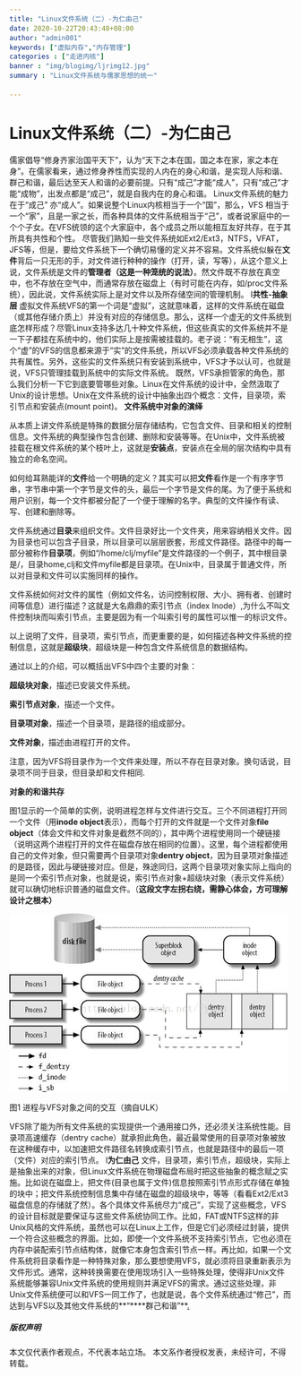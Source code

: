 ```yaml
---
title: "Linux文件系统（二）-为仁由己"
date: 2020-10-22T20:43:48+08:00
author: "admin001"
keywords: ["虚拟内存","内存管理"]
categories : ["走进内核"]
banner : "img/blogimg/ljrimg12.jpg"
summary : "Linux文件系统与儒家思想的统一"

---
```


# Linux文件系统（二）-为仁由己

儒家倡导“修身齐家治国平天下”，认为“天下之本在国，国之本在家，家之本在身”。在儒家看来，通过修身养性而实现的人内在的身心和谐，是实现人际和谐、群己和谐，最后达至天人和谐的必要前提。只有“成己”才能“成人”，只有“成己”才能“成物”，出发点都是“成己”，就是自我内在的身心和谐。   Linux文件系统的魅力在于“成己” 亦“成人”。如果说整个Linux内核相当于一个“国”，那么，VFS 相当于一个“家”，且是一家之长，而各种具体的文件系统相当于“己”，或者说家庭中的一个个子女。在VFS统领的这个大家庭中，各个成员之所以能相互友好共存，在于其所具有共性和个性。   尽管我们熟知一些文件系统如Ext2/Ext3，NTFS，VFAT，JFS等，但是，要给文件系统下一个确切易懂的定义并不容易。文件系统似躲在**文件**背后一只无形的手，对文件进行种种的操作（打开，读，写等），从这个意义上说，文件系统是文件的**管理者（这是一种笼统的说法）**。然文件既不存放在真空中，也不存放在空气中，而通常存放在磁盘上（有时可能在内存，如/proc文件系统），因此说，文件系统实际上是对文件以及所存储空间的管理机制。 l**共性-抽象层**   虚拟文件系统VFS的第一个词是“虚拟”，这就意味着，这样的文件系统在磁盘（或其他存储介质上）并没有对应的存储信息。那么，这样一个虚无的文件系统到底怎样形成？尽管Linux支持多达几十种文件系统，但这些真实的文件系统并不是一下子都挂在系统中的，他们实际上是按需被挂载的。老子说：“有无相生”，这个“虚”的VFS的信息都来源于“实”的文件系统，所以VFS必须承载各种文件系统的共有属性。另外，这些实的文件系统只有安装到系统中，VFS才予以认可，也就是说，VFS只管理挂载到系统中的实际文件系统。   既然，VFS承担管家的角色，那么我们分析一下它到底要管哪些对象。Linux在文件系统的设计中，全然汲取了Unix的设计思想。Unix在文件系统的设计中抽象出四个概念：文件，目录项，索引节点和安装点(mount point)。 **文件系统中对象的演绎**

从本质上讲文件系统是特殊的数据分层存储结构，它包含文件、目录和相关的控制信息。文件系统的典型操作包含创建、删除和安装等等。在Unix中，文件系统被挂载在根文件系统的某个枝叶上，这就是**安装点**，安装点在全局的层次结构中具有独立的命名空间。

 如何给耳熟能详的**文件**给一个明确的定义？其实可以把**文件**看作是一个有序字节串，字节串中第一个字节是文件的头，最后一个字节是文件的尾。为了便于系统和用户识别，每一个文件都被分配了一个便于理解的名字。典型的文件操作有读、写、创建和删除等。

  文件系统通过**目录**来组织文件。文件目录好比一个文件夹，用来容纳相关文件。因为目录也可以包含子目录，所以目录可以层层嵌套，形成文件路径。路径中的每一部分被称作**目录项**，例如“/home/clj/myfile”是文件路径的一个例子，其中根目录是/，目录home,clj和文件myfile都是目录项。在Unix中，目录属于普通文件，所以对目录和文件可以实施同样的操作。

  文件系统如何对文件的属性（例如文件名，访问控制权限、大小、拥有者、创建时间等信息）进行描述？这就是大名鼎鼎的索引节点（index Inode）,为什么不叫文件控制块而叫索引节点，主要是因为有一个叫索引号的属性可以惟一的标识文件。

  以上说明了文件，目录项，索引节点，而更重要的是，如何描述各种文件系统的控制信息，这就是**超级块**，超级块是一种包含文件系统信息的数据结构。

通过以上的介绍，可以概括出VFS中四个主要的对象：

**超级块对象**，描述已安装文件系统。

**索引节点对象**，描述一个文件。

**目录项对象**，描述一个目录项，是路径的组成部分。

**文件对象**，描述由进程打开的文件。

注意，因为VFS将目录作为一个文件来处理，所以不存在目录对象。换句话说，目录项不同于目录，但目录却和文件相同.

**对象的和谐共存**

 图1显示的一个简单的实例，说明进程怎样与文件进行交互。三个不同进程打开同一个文件（用**inode object**表示），而每个打开的文件就是一个文件对象**file object**（体会文件和文件对象是截然不同的），其中两个进程使用同一个硬链接（说明这两个进程打开的文件在磁盘存放在相同的位置）。这里，每个进程都使用自己的文件对象，但只需要两个目录项对象**dentry object**，因为目录项对象描述的是路径，因此与硬链接对应。但是，殊途同归，这两个目录项对象实际上指向的是同一个索引节点对象，也就是说，索引节点对象+超级块对象（表示文件系统）就可以确切地标识普通的磁盘文件。（**这段文字左拐右绕，需静心体会，方可理解设计之根本）**

![img](img\3.png)



图1 进程与VFS对象之间的交互（摘自ULK）

 VFS除了能为所有文件系统的实现提供一个通用接口外，还必须关注系统性能。目录项高速缓存（dentry cache）就承担此角色，最近最常使用的目录项对象被放在这种缓存中，以加速把文件路径名转换成索引节点，也就是路径中的最后一项（文件）对应的索引节点。 l**为仁由己**  文件，目录项，索引节点，超级块，实际上是抽象出来的对象，但Linux文件系统在物理磁盘布局时把这些抽象的概念赋之实施。比如说在磁盘上，把文件(目录也属于文件)信息按照索引节点形式存储在单独的块中；把文件系统控制信息集中存储在磁盘的超级块中，等等（看看Ext2/Ext3磁盘信息的存储就了然）。各个具体文件系统尽力“成己”，实现了这些概念，VFS的设计目标就是要保证与这些文件系统协同工作。比如，FAT或NTFS这样的非Unix风格的文件系统，虽然也可以在Linux上工作，但是它们必须经过封装，提供一个符合这些概念的界面。比如，即使一个文件系统不支持索引节点，它也必须在内存中装配索引节点结构体，就像它本身包含索引节点一样。再比如，如果一个文件系统将目录看作是一种特殊对象，那么要想使用VFS，就必须将目录重新表示为文件形式。通常，这种转换需要在使用现场引入一些特殊处理，使得非Unix文件系统能够兼容Unix文件系统的使用规则并满足VFS的需求。通过这些处理，非Unix文件系统便可以和VFS一同工作了，也就是说，各个文件系统通过“修己”，而达到与VFS以及其他文件系统的**“****群己和谐”**[.](http://wwww.kerneltravel.net/index.php/buy-gestanin-by-phone)



##### 版权声明

本文仅代表作者观点，不代表本站立场。
本文系作者授权发表，未经许可，不得转载。